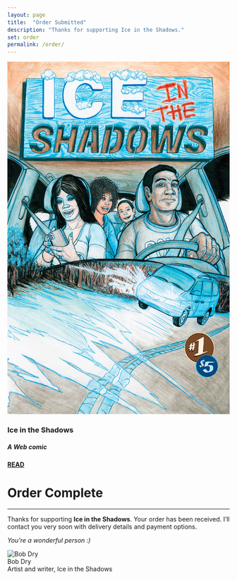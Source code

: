 ```yaml
---
layout: page
title:  "Order Submitted"
description: "Thanks for supporting Ice in the Shadows."
set: order
permalink: /order/
---
```


  <div class="row g-0 row-cols-1 row-cols-lg-3">
    <div class="col-lg-4 bd-home-thumbs order-last order-lg-first">
        <div class="p-lg-4 pt-0 m-lg-4 mt-0 text-center">
          <a href="/ice/">
            <img src="/images/v3/ice-864.jpg" class="img-fluid comic-rad" loading="lazy" width="578" height="800">
          </a>
          <h3 class="mt-3 mb-0">Ice in the Shadows</h3>
          <h5 class="mt-1 mb-3"><em>A Web comic</em></h5>
          <a href="/ice/" class="button-bd me-3 mb-3"><strong>READ</strong></a>
        </div>
    </div>
    <div class="col-lg-7">
    <div class="chat">
    <h1>Order Complete</h1>
    <hr>
    <p>Thanks for supporting <strong>Ice in the Shadows</strong>. Your order has been received. I&rsquo;ll contact you very soon with delivery details and payment options.</p>
    <p><em>You&rsquo;re a wonderful person :)</em></p>
    <p class="mt-4">
      <img src="../images/v3/bob-sig-k.png" alt="Bob Dry" width="180" height="53" class="mt-1"><br />
      Bob Dry<br />
      Artist and writer, Ice in the Shadows
    </p>
    </div>
    </div>
  </div>